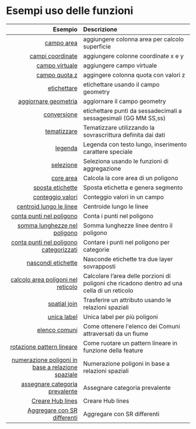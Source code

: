 # Esempi uso delle funzioni

Esempio|Descrizione
------:|:----------
[campo area](add_col_area.md)|aggiungere colonna area per calcolo superficie
[campi coordinate](add_coord_xy.md)|aggiungere colonne coordinate x e y
[campo virtuale](add_campo_virtuale.md)|aggiungere campo virtuale
[campo quota z](add_col_z.md)|aggingere colonna quota con valori z
[etichettare](etichette.md)|etichettare usando il campo geometry
[aggiornare geometria](agg_geom.md)|aggiornare il campo geometry
[conversione](conversione.md)|etichettare punti da sessadecimali a sessagesimali (GG MM SS,ss)
[tematizzare](tematizzare.md)|Tematizzare utilizzando la sovrascrittura definita dai dati
[legenda](espressione_regolare.md)|Legenda con testo lungo, inserimento carattere speciale
[selezione](select_with_aggregate.md)|Seleziona usando le funzioni di aggregazione
[core area](core_area.md)|Calcola la core area di un poligono
[sposta etichette](sposta_etichetta_linea.md)|Sposta etichetta e genera segmento
[conteggio valori](conteggio.md)|Conteggio valori in un campo
[centroid lungo le linee](centroid_linee.md)|Centroide lungo le linee
[conta punti nel poligono](conta_punti_in_poligono.md)|Conta i punti nel poligono
[somma lunghezze nel poligono](somma_lunghezze_nel_poligono.md)|Somma lunghezze linee dentro il poligono
[conta punti nel poligono categorizzati](punti_in_poligoni_categorie.md)|Contare i punti nel poligono per categorie
[nascondi etichette](nascondi_etichette.md)|Nasconde etichette tra due layer sovrapposti
[calcolo area poligoni nel reticolo](calcolo_area_poligoni_reticolo.md)|Calcolare l’area delle porzioni di poligoni che ricadono dentro ad una cella di un reticolo
[spatial join](spatial_join.md)|Trasferire un attributo usando le relazioni spaziali
[unica label](unica_etichetta_più_poligoni.md)|Unica label per più poligoni
[elenco comuni](elenco_comuni_attraversati_fiume.md)|Come ottenere l'elenco dei Comuni attraversati da un fiume
[rotazione pattern lineare](rotazione_pattern.md)|Come ruotare un pattern lineare in funzione della feature
[numerazione poligoni in base a relazione spaziale](numerazione_poligoni_rel_spaziale.md)|Numerazione poligoni in base a relazioni spaziali
[assegnare categoria prevalente](assegnare_cat_prevalente.md)|Assegnare categoria prevalente
[Creare Hub lines](hub_lines.md)|Creare Hub lines
[Aggregare con SR differenti](aggregare_con_sr_differenti.md)|Aggregare con SR differenti
